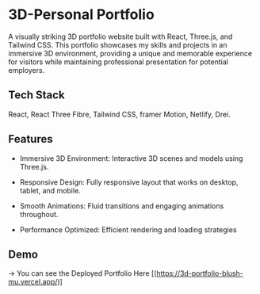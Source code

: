 
# 3D-Personal Portfolio

A visually striking 3D portfolio website built with React, Three.js, and Tailwind CSS. This portfolio showcases my skills and projects in an immersive 3D environment, providing a unique and memorable experience for visitors while maintaining professional presentation for potential employers.


## Tech Stack

React, React Three Fibre, Tailwind CSS, framer Motion, 
Netlify, Drei.


## Features

- Immersive 3D Environment: Interactive 3D scenes and models using Three.js.

- Responsive Design: Fully responsive layout that works on desktop, tablet, and mobile.

- Smooth Animations: Fluid transitions and engaging animations throughout.

- Performance Optimized: Efficient rendering and loading strategies


## Demo


-> You can see the Deployed Portfolio Here
[(https://3d-portfolio-blush-mu.vercel.app/)]
